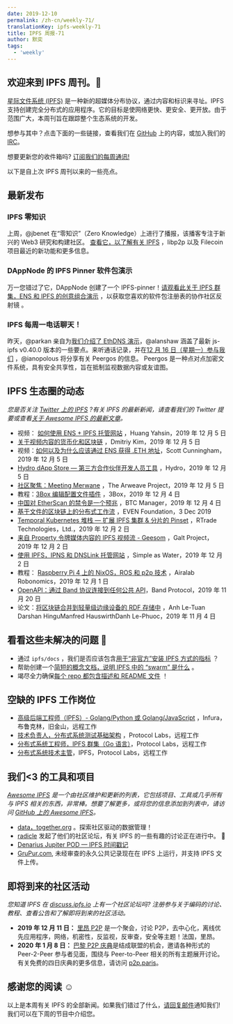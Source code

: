 ```yaml
---
date: 2019-12-10
permalink: /zh-cn/weekly-71/
translationKey: ipfs-weekly-71
title: IPFS 周报-71
author: 默奕
tags:
  - 'weekly'
---
```


## 欢迎来到 IPFS 周刊。👋

[星际文件系统 (IPFS)](https://ipfs.io/) 是一种新的超媒体分布协议，通过内容和标识来寻址。IPFS 支持创建完全分布式的应用程序。它的目标是使网络更快、更安全、更开放。由于范围广大，本周刊旨在跟踪整个生态系统的开发。

想参与其中？点击下面的一些链接，查看我们在 [GitHub](https://github.com/ipfs) 上的内容，或加入我们的 [IRC](https://riot.im/app/#/room/#ipfs:matrix.org)。

想要更新您的收件箱吗? [订阅我们的每周通讯!](http://eepurl.com/gL2Pi5)

以下是自上次 IPFS 周刊以来的一些亮点。

## 最新发布

### IPFS 零知识

上周，@jbenet 在“零知识”（Zero Knowledge）上进行了播报，该播客专注于新兴的 Web3 研究和构建社区。
[查看它，以了解有关 IPFS](https://www.zeroknowledge.fm/106)
，libp2p 以及 Filecoin 项目最近的新功能和更多信息。

### DAppNode 的 IPFS Pinner 软件包演示

万一您错过了它，DAppNode 创建了一个 IPFS-pinner！[请观看此关于 IPFS 群集，ENS 和 IPFS 的创意组合演示](https://www.youtube.com/watch?time_continue=1&v=I2MuNFlVnHo&feature=emb_logo)
，以获取您喜欢的软件包注册表的协作社区反射镜 。

### IPFS 每周一电话聊天！

昨天，@parkan 亲自为[我们介绍了 EthDNS 演示](https://www.youtube.com/watch?v=8S4BJKtu6rk)，@alanshaw 涵盖了最新 js-ipfs v0.40.0 版本的一些要点。来听通话记录，并在[12 月 16 日（星期一）参与我们](https://github.com/ipfs/team-mgmt#-ipfs-weekly-call--formerly-known-as-ipfs-all-hands-call) ，@ianopolous 将分享有关 Peergos 的信息。
Peergos 是一种点对点加密文件系统，具有安全共享性，旨在抵制监视数据内容或友谊图。

## IPFS 生态圈的动态

_您是否关注 [Twitter 上的 IPFS](https://twitter.com/IPFSbot) ?有关 IPFS 的最新新闻，请查看我们的 Twitter 提要或查看[关于 Awesome IPFS 的最新文章](https://awesome.ipfs.io/articles/)。_

- 视频： [如何使用 ENS + IPFS 托管网站](https://www.youtube.com/watch?v=oA4oOY5zgU0&feature=emb_logo) ，Huang Yahsin，2019 年 12 月 5 日
- [关于视频内容的货币化和区块链](https://medium.com/altcoin-magazine/on-video-content-monetization-and-blockchain-eff693c72269) ，Dmitriy Kim，2019 年 12 月 5 日
- 视频：[如何以及为什么应该通过 ENS 获得 .ETH 地址](https://www.narrative.org/post/how-and-why-you-should-get-an-eth-address-with-ens)，Scott Cunningham，2019 年 12 月 5 日
- [Hydro dApp Store — 第三方合作伙伴开发人员工具](https://medium.com/project-hydro/hydro-dapp-store-3rd-party-partner-developer-tools-aa80e8fb467) ，Hydro，2019 年 12 月 5 日
- [社区聚焦：Meeting Merwane](https://medium.com/@arweave/community-spotlight-meeting-merwane-11a3c972e126) ，The Arweave Project，2019 年 12 月 5 日
- 教程：[3Box 编辑配置文件插件](https://medium.com/3box/3box-edit-profile-plugin-8502509a4ff4) ，3Box，2019 年 12 月 4 日
- [中国对 EtherScan 的禁令是一个预兆](https://btcmanager.com/china-ban-etherscan/?q=/china-ban-etherscan/&q=/china-ban-etherscan/) ，BTC Manager，2019 年 12 月 4 日
- [基于文件的区块链上的分布式工作流](https://medium.com/coinmonks/distributed-workflow-on-file-based-blockchain-cbc485cae9f5) ，EVEN Foundation，3 Dec 2019
- [Temporal Kubernetes 堆栈 — 扩展 IPFS 集群 & 分片的 Pinset](https://medium.com/temporal-cloud/temporal-kubernetes-stack-scaling-ipfs-clusters-sharding-the-pinset-15e614ba3003) ，RTrade Technologies，Ltd.，2019 年 12 月 2 日
- [来自 Property 令牌媒体内容的 IPFS 视频流 - Geesom](https://www.youtube.com/watch?v=qF4bk4EvxSw&feature=youtu.be) ，Galt Project，2019 年 12 月 2 日
- [使用 IPFS，IPNS 和 DNSLink 托管网站](https://simpleaswater.com/hosting-website-using-ipfs/) ，Simple as Water，2019 年 12 月 2 日
- 教程： [Raspberry Pi 4 上的 NixOS，ROS 和 p2p 技术](https://www.youtube.com/watch?v=M7XSp-ubCy0&feature=emb_logo) ，Airalab Robonomics，2019 年 12 月 1 日
- [OpenAPI：通过 Band 协议连接到任何公共 API](https://medium.com/bandprotocol/openapi-connect-to-any-public-api-with-band-protocol-5904ed0825c9)，Band Protocol，2019 年 11 月 20 日
- 论文：[将区块链合并到轻量级边缘设备的 RDF 存储中](https://link.springer.com/chapter/10.1007%2F978-3-030-33220-4_27) ，Anh Le-Tuan Darshan HinguManfred HauswirthDanh Le-Phuoc，2019 年 11 月 4 日

## 看看这些未解决的问题 👀

- 通过 <code>ipfs/docs</code> ，我们是否应该包含[用于“非官方”安装 IPFS 方式的指标](https://github.com/ipfs/docs/issues/249) ？
- 帮助创建一个[简短的概念文档，说明 IPFS 中的 “swarm” 是什么](https://github.com/ipfs/docs/issues/112) 。
- 竭尽全力确保[每个 repo 都包含描述和 README 文件](https://github.com/ipfs/docs/issues/55) ！

## 空缺的 IPFS 工作岗位

- [高级后端工程师（IPFS）- Golang/Python 或 Golang/JavaScript](https://consensys.net/open-roles/1965747/) ，Infura，布鲁克林，旧金山，远程工作
- [技术负责人，分布式系统测试基础架构](https://jobs.lever.co/protocol/1ef5b878-573d-44fc-9fe6-c3745597c1fd) ，Protocol Labs，远程工作
- [分布式系统工程师，IPFS 群集（Go 语言）](https://jobs.lever.co/protocol/29207ca7-76a4-470f-b94a-e24244f9adc1)，Protocol Labs，远程工作
- [分布式系统技术主管](https://jobs.lever.co/protocol/9283f9b0-de64-4e1f-a221-5d02b0202198)，IPFS，Protocol Labs，远程工作

## 我们<3 的工具和项目

_[Awesome IPFS](https://awesome.ipfs.io/) 是一个由社区维护和更新的列表，它包括项目、工具或几乎所有与 IPFS 相关的东西，非常棒。想要了解更多，或将您的信息添加到列表中，请访问 [GitHub 上的 Awesome IPFS](https://github.com/ipfs/awesome-ipfs)。_

- [data，together.org](https://datatogether.org/) 。探索社区驱动的数据管理！
- [radicle](https://radicle.community/) 发起了他们的社区论坛，有关 IPFS 的一些有趣的讨论正在进行中。 👀
- [Denarius Jupiter POD — IPFS 时间戳记](https://medium.com/@carsenk/denarius-jupiter-pod-ipfs-timestamping-ae457e7fcd9d)
- [GruPur.com](https://grupur.com/feed.html), 未经审查的永久公共记录现在在 IPFS 上运行，并支持 IPFS 文件上传。

## 即将到来的社区活动

_您知道 IPFS 在 [discuss.ipfs.io](https://discuss.ipfs.io/) 上有一个社区论坛吗? 注册参与关于编码的讨论、教程、查看公告和了解即将到来的社区活动。_

- **2019 年 12 月 11 日：** [里昂 P2P](https://www.meetup.com/France-P2P/events/266104402/) 是一个聚会，讨论 P2P，去中心化，离线优先应用程序，网络，机密性，反监视，反审查，安全等主题！法国，里昂。
- **2020 年 1 月 8 日：** [巴黎 P2P 庆典](https://p2p.paris/en/event/festival-0/)是结成联盟的机会，邀请各种形式的 Peer-2-Peer 参与者见面，围绕与 Peer-to-Peer 相关的所有主题展开讨论。有关免费的四日庆典的更多信息，请访问 [p2p.paris](https://p2p.paris/en/event/festival-0/)。

## 感谢您的阅读 ☺️

以上是本周有关 IPFS 的全部新闻。如果我们错过了什么，[请回复邮件](mailto:newsletter@ipfs.io)通知我们! 我们可以在下周的节目中介绍您。
